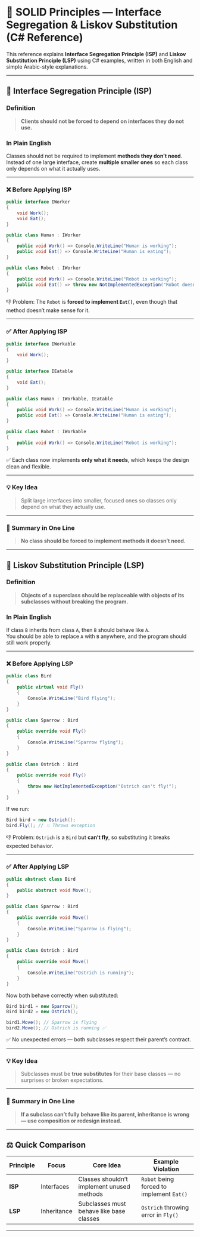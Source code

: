 # 🧩 SOLID Principles — Interface Segregation & Liskov Substitution (C# Reference)

This reference explains **Interface Segregation Principle (ISP)** and **Liskov Substitution Principle (LSP)** using C# examples, written in both English and simple Arabic-style explanations.

---

## 🧩 Interface Segregation Principle (ISP)

### Definition

> **Clients should not be forced to depend on interfaces they do not use.**

### In Plain English

Classes should not be required to implement **methods they don’t need**.  
Instead of one large interface, create **multiple smaller ones** so each class only depends on what it actually uses.

---

### ❌ Before Applying ISP

```csharp
public interface IWorker
{
    void Work();
    void Eat();
}

public class Human : IWorker
{
    public void Work() => Console.WriteLine("Human is working");
    public void Eat() => Console.WriteLine("Human is eating");
}

public class Robot : IWorker
{
    public void Work() => Console.WriteLine("Robot is working");
    public void Eat() => throw new NotImplementedException("Robot doesn't eat!");
}
```

👎 Problem: The `Robot` is **forced to implement `Eat()`**, even though that method doesn’t make sense for it.

---

### ✅ After Applying ISP

```csharp
public interface IWorkable
{
    void Work();
}

public interface IEatable
{
    void Eat();
}

public class Human : IWorkable, IEatable
{
    public void Work() => Console.WriteLine("Human is working");
    public void Eat() => Console.WriteLine("Human is eating");
}

public class Robot : IWorkable
{
    public void Work() => Console.WriteLine("Robot is working");
}
```

✅ Each class now implements **only what it needs**, which keeps the design clean and flexible.

---

### 💡 Key Idea

> Split large interfaces into smaller, focused ones so classes only depend on what they actually use.

---

### 📘 Summary in One Line

> **No class should be forced to implement methods it doesn’t need.**

---

## 🧱 Liskov Substitution Principle (LSP)

### Definition

> **Objects of a superclass should be replaceable with objects of its subclasses without breaking the program.**

### In Plain English

If class `B` inherits from class `A`, then `B` should behave like `A`.  
You should be able to replace `A` with `B` anywhere, and the program should still work properly.

---

### ❌ Before Applying LSP

```csharp
public class Bird
{
    public virtual void Fly()
    {
        Console.WriteLine("Bird flying");
    }
}

public class Sparrow : Bird
{
    public override void Fly()
    {
        Console.WriteLine("Sparrow flying");
    }
}

public class Ostrich : Bird
{
    public override void Fly()
    {
        throw new NotImplementedException("Ostrich can't fly!");
    }
}
```

If we run:

```csharp
Bird bird = new Ostrich();
bird.Fly(); // 💥 Throws exception
```

👎 Problem: `Ostrich` is a `Bird` but **can’t fly**, so substituting it breaks expected behavior.

---

### ✅ After Applying LSP

```csharp
public abstract class Bird
{
    public abstract void Move();
}

public class Sparrow : Bird
{
    public override void Move()
    {
        Console.WriteLine("Sparrow is flying");
    }
}

public class Ostrich : Bird
{
    public override void Move()
    {
        Console.WriteLine("Ostrich is running");
    }
}
```

Now both behave correctly when substituted:

```csharp
Bird bird1 = new Sparrow();
Bird bird2 = new Ostrich();

bird1.Move(); // Sparrow is flying
bird2.Move(); // Ostrich is running ✅
```

✅ No unexpected errors — both subclasses respect their parent’s contract.

---

### 💡 Key Idea

> Subclasses must be **true substitutes** for their base classes — no surprises or broken expectations.

---

### 📘 Summary in One Line

> **If a subclass can’t fully behave like its parent, inheritance is wrong — use composition or redesign instead.**

---

## ⚖️ Quick Comparison

| Principle | Focus | Core Idea | Example Violation |
|------------|--------|------------|------------------|
| **ISP** | Interfaces | Classes shouldn’t implement unused methods | `Robot` being forced to implement `Eat()` |
| **LSP** | Inheritance | Subclasses must behave like base classes | `Ostrich` throwing error in `Fly()` |

---


